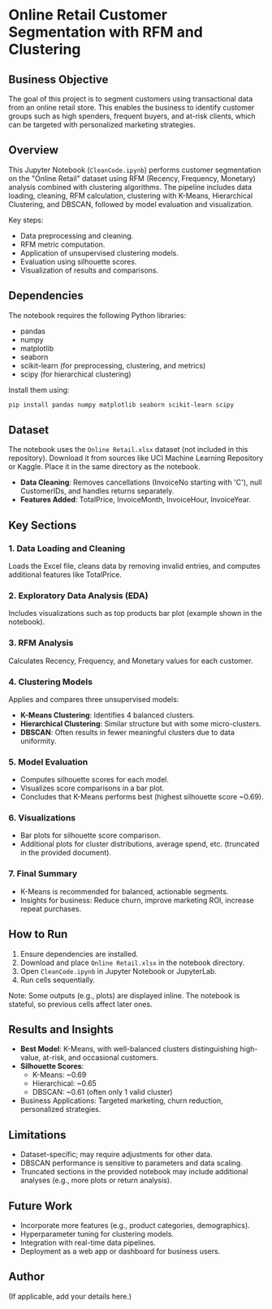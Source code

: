 # Online Retail Customer Segmentation with RFM and Clustering

## Business Objective
The goal of this project is to segment customers using transactional data from an online retail store. This enables the business to identify customer groups such as high spenders, frequent buyers, and at-risk clients, which can be targeted with personalized marketing strategies.

## Overview
This Jupyter Notebook (`CleanCode.ipynb`) performs customer segmentation on the "Online Retail" dataset using RFM (Recency, Frequency, Monetary) analysis combined with clustering algorithms. The pipeline includes data loading, cleaning, RFM calculation, clustering with K-Means, Hierarchical Clustering, and DBSCAN, followed by model evaluation and visualization.

Key steps:
- Data preprocessing and cleaning.
- RFM metric computation.
- Application of unsupervised clustering models.
- Evaluation using silhouette scores.
- Visualization of results and comparisons.

## Dependencies
The notebook requires the following Python libraries:
- pandas
- numpy
- matplotlib
- seaborn
- scikit-learn (for preprocessing, clustering, and metrics)
- scipy (for hierarchical clustering)

Install them using:
```bash
pip install pandas numpy matplotlib seaborn scikit-learn scipy
```

## Dataset
The notebook uses the `Online Retail.xlsx` dataset (not included in this repository). Download it from sources like UCI Machine Learning Repository or Kaggle. Place it in the same directory as the notebook.

- **Data Cleaning**: Removes cancellations (InvoiceNo starting with 'C'), null CustomerIDs, and handles returns separately.
- **Features Added**: TotalPrice, InvoiceMonth, InvoiceHour, InvoiceYear.

## Key Sections

### 1. Data Loading and Cleaning
Loads the Excel file, cleans data by removing invalid entries, and computes additional features like TotalPrice.

### 2. Exploratory Data Analysis (EDA)
Includes visualizations such as top products bar plot (example shown in the notebook).

### 3. RFM Analysis
Calculates Recency, Frequency, and Monetary values for each customer.

### 4. Clustering Models
Applies and compares three unsupervised models:
- **K-Means Clustering**: Identifies 4 balanced clusters.
- **Hierarchical Clustering**: Similar structure but with some micro-clusters.
- **DBSCAN**: Often results in fewer meaningful clusters due to data uniformity.

### 5. Model Evaluation
- Computes silhouette scores for each model.
- Visualizes score comparisons in a bar plot.
- Concludes that K-Means performs best (highest silhouette score ~0.69).

### 6. Visualizations
- Bar plots for silhouette score comparison.
- Additional plots for cluster distributions, average spend, etc. (truncated in the provided document).

### 7. Final Summary
- K-Means is recommended for balanced, actionable segments.
- Insights for business: Reduce churn, improve marketing ROI, increase repeat purchases.

## How to Run
1. Ensure dependencies are installed.
2. Download and place `Online Retail.xlsx` in the notebook directory.
3. Open `CleanCode.ipynb` in Jupyter Notebook or JupyterLab.
4. Run cells sequentially.

Note: Some outputs (e.g., plots) are displayed inline. The notebook is stateful, so previous cells affect later ones.

## Results and Insights
- **Best Model**: K-Means, with well-balanced clusters distinguishing high-value, at-risk, and occasional customers.
- **Silhouette Scores**:
  - K-Means: ~0.69
  - Hierarchical: ~0.65
  - DBSCAN: ~0.61 (often only 1 valid cluster)
- Business Applications: Targeted marketing, churn reduction, personalized strategies.

## Limitations
- Dataset-specific; may require adjustments for other data.
- DBSCAN performance is sensitive to parameters and data scaling.
- Truncated sections in the provided notebook may include additional analyses (e.g., more plots or return analysis).

## Future Work
- Incorporate more features (e.g., product categories, demographics).
- Hyperparameter tuning for clustering models.
- Integration with real-time data pipelines.
- Deployment as a web app or dashboard for business users.

## Author
(If applicable, add your details here.)